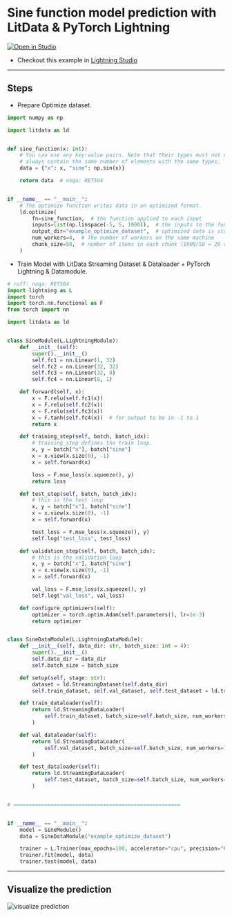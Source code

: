 # Sine function model prediction with LitData & PyTorch Lightning

<a target="_blank" href="https://lightning.ai/deependu/studios/sine-function-model-prediction-with-litdata-and-pytorch-lightning"><img src="https://pl-bolts-doc-images.s3.us-east-2.amazonaws.com/app-2/studio-badge.svg" alt="Open in Studio"/>
</a>

- Checkout this example in [Lightning Studio](https://lightning.ai/deependu/studios/sine-function-model-prediction-with-litdata-and-pytorch-lightning)

---

## Steps

- Prepare Optimize dataset.

```python
import numpy as np

import litdata as ld


def sine_function(x: int):
    # You can use any key:value pairs. Note that their types must not change between samples, and Python lists must
    # always contain the same number of elements with the same types.
    data = {"x": x, "sine": np.sin(x)}

    return data  # noqa: RET504


if __name__ == "__main__":
    # The optimize function writes data in an optimized format.
    ld.optimize(
        fn=sine_function,  # the function applied to each input
        inputs=list(np.linspace(-5, 5, 1000)),  # the inputs to the function (here it's a list of numbers)
        output_dir="example_optimize_dataset",  # optimized data is stored here
        num_workers=4,  # The number of workers on the same machine
        chunk_size=50,  # number of items in each chunk (1000/50 = 20 chunks should be made)
    )
```

- Train Model with LitData Streaming Dataset & Dataloader + PyTorch Lightning & Datamodule.

```python
# ruff: noqa: RET504
import lightning as L
import torch
import torch.nn.functional as F
from torch import nn

import litdata as ld


class SineModule(L.LightningModule):
    def __init__(self):
        super().__init__()
        self.fc1 = nn.Linear(1, 32)
        self.fc2 = nn.Linear(32, 32)
        self.fc3 = nn.Linear(32, 8)
        self.fc4 = nn.Linear(8, 1)

    def forward(self, x):
        x = F.relu(self.fc1(x))
        x = F.relu(self.fc2(x))
        x = F.relu(self.fc3(x))
        x = F.tanh(self.fc4(x))  # for output to be in -1 to 1
        return x

    def training_step(self, batch, batch_idx):
        # training_step defines the train loop.
        x, y = batch["x"], batch["sine"]
        x = x.view(x.size(0), -1)
        x = self.forward(x)

        loss = F.mse_loss(x.squeeze(), y)
        return loss

    def test_step(self, batch, batch_idx):
        # this is the test loop
        x, y = batch["x"], batch["sine"]
        x = x.view(x.size(0), -1)
        x = self.forward(x)

        test_loss = F.mse_loss(x.squeeze(), y)
        self.log("test_loss", test_loss)

    def validation_step(self, batch, batch_idx):
        # this is the validation loop
        x, y = batch["x"], batch["sine"]
        x = x.view(x.size(0), -1)
        x = self.forward(x)

        val_loss = F.mse_loss(x.squeeze(), y)
        self.log("val_loss", val_loss)

    def configure_optimizers(self):
        optimizer = torch.optim.Adam(self.parameters(), lr=1e-3)
        return optimizer


class SineDataModule(L.LightningDataModule):
    def __init__(self, data_dir: str, batch_size: int = 4):
        super().__init__()
        self.data_dir = data_dir
        self.batch_size = batch_size

    def setup(self, stage: str):
        dataset = ld.StreamingDataset(self.data_dir)
        self.train_dataset, self.val_dataset, self.test_dataset = ld.train_test_split(dataset, splits=[0.7, 0.1, 0.1])

    def train_dataloader(self):
        return ld.StreamingDataLoader(
            self.train_dataset, batch_size=self.batch_size, num_workers=7, persistent_workers=True
        )

    def val_dataloader(self):
        return ld.StreamingDataLoader(
            self.val_dataset, batch_size=self.batch_size, num_workers=7, persistent_workers=True
        )

    def test_dataloader(self):
        return ld.StreamingDataLoader(
            self.test_dataset, batch_size=self.batch_size, num_workers=7, persistent_workers=True
        )


# ======================================================


if __name__ == "__main__":
    model = SineModule()
    data = SineDataModule("example_optimize_dataset")

    trainer = L.Trainer(max_epochs=100, accelerator="cpu", precision="64-true")
    trainer.fit(model, data)
    trainer.test(model, data)
```

---

## Visualize the prediction

![visualize prediction](https://storage.googleapis.com/lightning-avatars/litpages/01jphhqptdw8t8sbrdxgdbj3np/5e809ecf-6781-4089-9f48-654519db7c34.png)
